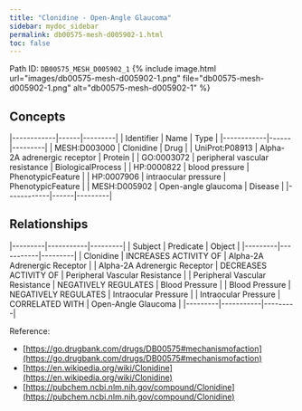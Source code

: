 ```yaml
---
title: "Clonidine - Open-Angle Glaucoma"
sidebar: mydoc_sidebar
permalink: db00575-mesh-d005902-1.html
toc: false 
---
```



Path ID: `DB00575_MESH_D005902_1`
{% include image.html url="images/db00575-mesh-d005902-1.png" file="db00575-mesh-d005902-1.png" alt="db00575-mesh-d005902-1" %}

## Concepts

|------------|------|---------|
| Identifier | Name | Type    |
|------------|------|---------|
| MESH:D003000 | Clonidine | Drug |
| UniProt:P08913 | Alpha-2A adrenergic receptor | Protein |
| GO:0003072 | peripheral vascular resistance | BiologicalProcess |
| HP:0000822 | blood pressure | PhenotypicFeature |
| HP:0007906 | intraocular pressure | PhenotypicFeature |
| MESH:D005902 | Open-angle glaucoma | Disease |
|------------|------|---------|

## Relationships

|---------|-----------|---------|
| Subject | Predicate | Object  |
|---------|-----------|---------|
| Clonidine | INCREASES ACTIVITY OF | Alpha-2A Adrenergic Receptor |
| Alpha-2A Adrenergic Receptor | DECREASES ACTIVITY OF | Peripheral Vascular Resistance |
| Peripheral Vascular Resistance | NEGATIVELY REGULATES | Blood Pressure |
| Blood Pressure | NEGATIVELY REGULATES | Intraocular Pressure |
| Intraocular Pressure | CORRELATED WITH | Open-Angle Glaucoma |
|---------|-----------|---------|

Reference: 
  - [https://go.drugbank.com/drugs/DB00575#mechanismofaction](https://go.drugbank.com/drugs/DB00575#mechanismofaction)
  - [https://en.wikipedia.org/wiki/Clonidine](https://en.wikipedia.org/wiki/Clonidine)
  - [https://pubchem.ncbi.nlm.nih.gov/compound/Clonidine](https://pubchem.ncbi.nlm.nih.gov/compound/Clonidine)
